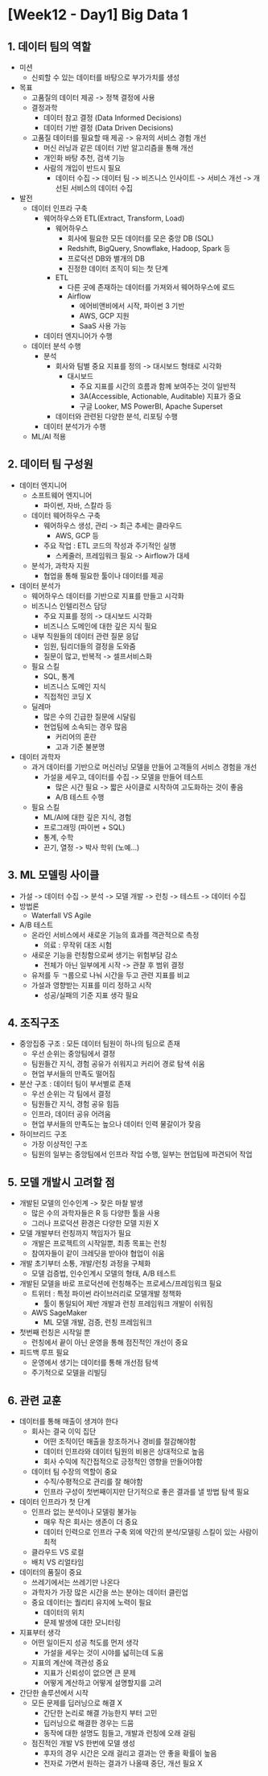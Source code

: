# [Week12 - Day1] Big Data 1

## 1. 데이터 팀의 역할
  - 미션
    - 신뢰할 수 있는 데이터를 바탕으로 부가가치를 생성
  - 목표
    - 고품질의 데이터 제공 -> 정책 결정에 사용
    - 결정과학
      - 데이터 참고 결정 (Data Informed Decisions)
      - 데이터 기반 결정 (Data Driven Decisions)
    - 고품질 데이터를 필요할 때 제공 -> 유저의 서비스 경험 개선
      - 머신 러닝과 같은 데이터 기반 알고리즘을 통해 개선
      - 개인화 바탕 추천, 검색 기능
      - 사람의 개입이 반드시 필요
        - 데이터 수집 -> 데이터 팀 -> 비즈니스 인사이트 -> 서비스 개선 -> 개선된 서비스의 데이터 수집
  - 발전
    - 데이터 인프라 구축
      - 웨어하우스와 ETL(Extract, Transform, Load)
        - 웨어하우스
          - 회사에 필요한 모든 데이터를 모은 중앙 DB (SQL)
          - Redshift, BigQuery, Snowflake, Hadoop, Spark 등
          - 프로덕션 DB와 별개의 DB
          - 진정한 데이터 조직이 되는 첫 단계
        - ETL
          - 다른 곳에 존재하는 데이터를 가져와서 웨어하우스에 로드
          - Airflow
            - 에어비앤비에서 시작, 파이썬 3 기반
            - AWS, GCP 지원
            - SaaS 사용 가능
      - 데이터 엔지니어가 수행
    - 데이터 분석 수행
      - 분석
        - 회사와 팀별 중요 지표를 정의 -> 대시보드 형태로 시각화
          - 대시보드
            - 주요 지표를 시간의 흐름과 함께 보여주는 것이 일반적
            - 3A(Accessible, Actionable, Auditable) 지표가 중요
            - 구글 Looker, MS PowerBI, Apache Superset
        - 데이터와 관련된 다양한 분석, 리포팅 수행
      - 데이터 분석가가 수행
    - ML/AI 적용

## 2. 데이터 팀 구성원
  - 데이터 엔지니어
    - 소프트웨어 엔지니어
      - 파이썬, 자바, 스칼라 등
    - 데이터 웨어하우스 구축
      - 웨어하우스 생성, 관리 -> 최근 추세는 클라우드
        - AWS, GCP 등
      - 주요 작업 : ETL 코드의 작성과 주기적인 실행
        - 스케줄러, 프레임워크 필요 -> Airflow가 대세
    - 분석가, 과학자 지원
      - 협업을 통해 필요한 툴이나 데이터를 제공
  - 데이터 분석가
    - 웨어하우스 데이터를 기반으로 지표를 만들고 시각화
    - 비즈니스 인텔리전스 담당
      - 주요 지표를 정의 -> 대시보드 시각화
      - 비즈니스 도메인에 대한 깊은 지식 필요
    - 내부 직원들의 데이터 관련 질문 응답
      - 임원, 팀리더들의 결정을 도와줌
      - 질문이 많고, 반복적 -> 셀프서비스화
    - 필요 스킬
      - SQL, 통계
      - 비즈니스 도메인 지식
      - 직접적인 코딩 X
    - 딜레마
      - 많은 수의 긴급한 질문에 시달림
      - 현업팀에 소속되는 경우 많음
        - 커리어의 혼란
        - 고과 기준 불분명
  - 데이터 과학자
    - 과거 데이터를 기반으로 머신러닝 모델을 만들어 고객들의 서비스 경험을 개선
      - 가설을 세우고, 데이터를 수집 -> 모델을 만들어 테스트
        - 많은 시간 필요 -> 짧은 사이클로 시작하여 고도화하는 것이 좋음
        - A/B 테스트 수행
    - 필요 스킬
      - ML/AI에 대한 깊은 지식, 경험
      - 프로그래밍 (파이썬 + SQL)
      - 통계, 수학
      - 끈기, 열정 -> 박사 학위 (노예...)

## 3. ML 모델링 사이클
  - 가설 -> 데이터 수집 -> 분석 -> 모델 개발 -> 런칭 -> 테스트 -> 데이터 수집
  - 방법론
    - Waterfall VS Agile
  - A/B 테스트
    - 온라인 서비스에서 새로운 기능의 효과를 객관적으로 측정
      - 의료 : 무작위 대조 시험
    - 새로운 기능을 런칭함으로써 생기는 위험부담 감소
      - 전체가 아닌 일부에게 시작 -> 관찰 후 범위 결정
    - 유저를 두 ㄱ룹으로 나눠 시간을 두고 관련 지표를 비교
    - 가설과 영향받는 지표를 미리 정하고 시작
      - 성공/실패의 기준 지표 생각 필요

## 4. 조직구조
  - 중앙집중 구조 : 모든 데이터 팀원이 하나의 팀으로 존재
    - 우선 순위는 중앙팀에서 결정
    - 팀원들간 지식, 경험 공유가 쉬워지고 커리어 경로 탐색 쉬움
    - 현업 부서들의 만족도 떨어짐
  - 분산 구조 : 데이터 팀이 부서별로 존재
    - 우선 순위는 각 팀에서 결정
    - 팀원들간 지식, 경험 공유 힘듬
    - 인프라, 데이터 공유 어려움
    - 현업 부서들의 만족도는 높으나 데이터 인력 물갈이가 잦음
  - 하이브리드 구조
    - 가장 이상적인 구조
    - 팀원의 일부는 중앙팀에서 인프라 작업 수행, 일부는 현업팀에 파견되어 작업

## 5. 모델 개발시 고려할 점
  - 개발된 모델의 인수인계 -> 잦은 마찰 발생
    - 많은 수의 과학자들은 R 등 다양한 툴을 사용
    - 그러나 프로덕션 환경은 다양한 모델 지원 X
  - 모델 개발부터 런칭까지 책임자가 필요
    - 개발은 프로젝트의 시작일뿐, 최종 목표는 런칭
    - 참여자들이 같이 크레딧을 받아야 협업이 쉬움
  - 개발 초기부터 소통, 개발/런칭 과정을 구체화
    - 모델 검증법, 인수인계시 모델의 형태, A/B 테스트
  - 개발된 모델을 바로 프로덕션에 런칭해주는 프로세스/프레임워크 필요
    - 트위터 : 특정 파이썬 라이브러리로 모델개발 정책화
      - 툴이 통일되어 제반 개발과 런칭 프레임워크 개발이 쉬워짐
    - AWS SageMaker
      - ML 모델 개발, 검증, 런칭 프레임워크
  - 첫번째 런칭은 시작일 뿐
    - 런칭에서 끝이 아닌 운영을 통해 점진적인 개선이 중요
  - 피드백 루프 필요
    - 운영에서 생기는 데이터를 통해 개선점 탐색
    - 주기적으로 모델을 리빌딩

## 6. 관련 교훈
  - 데이터를 통해 매출이 생겨야 한다
    - 회사는 결국 이익 집단
      - 어떤 조직이던 매출을 창조하거나 경비를 절감해야함
      - 데이터 인프라와 데이터 팀원의 비용은 상대적으로 높음
      - 회사 수익에 직간접적으로 긍정적인 영향을 만들어야함
    - 데이터 팀 수장의 역할이 중요
      - 수직/수평적으로 관리를 잘 해야함
      - 인프라 구성이 첫번째이지만 단기적으로 좋은 결과를 낼 방법 탐색 필요
  - 데이터 인프라가 첫 단계
    - 인프라 없는 분석이나 모델링 불가능
      - 매우 작은 회사는 생존이 더 중요
      - 데이터 인력으로 인프라 구축 외에 약간의 분석/모델링 스킬이 있는 사람이 최적
    - 클라우드 VS 로컬
    - 배치 VS 리얼타임
  - 데이터의 품질이 중요
    - 쓰레기에서는 쓰레기만 나온다
    - 과학자가 가장 많은 시간을 쓰는 분야는 데이터 클린업
    - 중요 데이터는 퀄리티 유지에 노력이 필요
      - 데이터의 위치
      - 문제 발생에 대한 모니터링
  - 지표부터 생각
    - 어떤 일이든지 성공 척도를 먼저 생각
      - 가설을 세우는 것이 시야를 넓히는데 도움
    - 지표의 계산에 객관성 중요
      - 지표가 신뢰성이 없으면 큰 문제
      - 어떻게 계산하고 어떻게 설명할지를 고려
  - 간단한 솔루션에서 시작
    - 모든 문제를 딥러닝으로 해결 X
      - 간단한 논리로 해결 가능한지 부터 고민
      - 딥러닝으로 해결한 경우는 드뭄
      - 동작에 대한 설명도 힘들고, 개발과 런칭에 오래 걸림
    - 점진적인 개발 VS 한번에 모델 생성
      - 후자의 경우 시간은 오래 걸리고 결과는 안 좋을 확률이 높음
      - 전자로 가면서 원하는 결과가 나올때 중단, 개선 필요 X